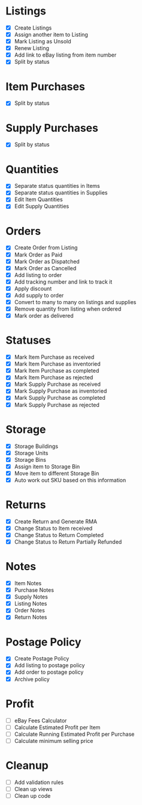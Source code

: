# Listings
- [x] Create Listings
- [x] Assign another item to Listing
- [x] Mark Listing as Unsold
- [x] Renew Listing
- [x] Add link to eBay listing from item number
- [x] Split by status

# Item Purchases
- [x] Split by status

# Supply Purchases
- [x] Split by status

# Quantities
- [x] Separate status quantities in Items
- [x] Separate status quantities in Supplies
- [x] Edit Item Quantities
- [x] Edit Supply Quantities

# Orders
- [x] Create Order from Listing
- [x] Mark Order as Paid
- [x] Mark Order as Dispatched
- [x] Mark Order as Cancelled
- [x] Add listing to order
- [x] Add tracking number and link to track it
- [x] Apply discount
- [x] Add supply to order
- [x] Convert to many to many on listings and supplies
- [x] Remove quantity from listing when ordered
- [x] Mark order as delivered

# Statuses
- [x] Mark Item Purchase as received
- [x] Mark Item Purchase as inventoried
- [x] Mark Item Purchase as completed
- [x] Mark Item Purchase as rejected
- [x] Mark Supply Purchase as received
- [x] Mark Supply Purchase as inventoried
- [x] Mark Supply Purchase as completed
- [x] Mark Supply Purchase as rejected

# Storage
- [x] Storage Buildings
- [x] Storage Units
- [x] Storage Bins
- [x] Assign item to Storage Bin
- [x] Move item to different Storage Bin
- [x] Auto work out SKU based on this information

# Returns
- [x] Create Return and Generate RMA
- [x] Change Status to Item received
- [x] Change Status to Return Completed
- [x] Change Status to Return Partially Refunded

# Notes
- [x] Item Notes
- [x] Purchase Notes
- [x] Supply Notes
- [x] Listing Notes
- [x] Order Notes
- [x] Return Notes

# Postage Policy
- [x] Create Postage Policy
- [x] Add listing to postage policy
- [x] Add order to postage policy
- [x] Archive policy

# Profit
- [ ] eBay Fees Calculator
- [ ] Calculate Estimated Profit per Item
- [ ] Calculate Running Estimated Profit per Purchase
- [ ] Calculate minimum selling price

# Cleanup
- [ ] Add validation rules
- [ ] Clean up views
- [ ] Clean up code
